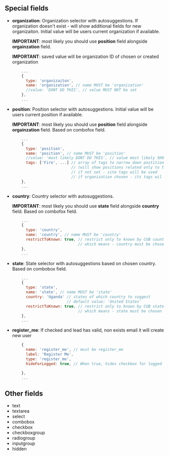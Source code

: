 ## Special fields

* **organization**: Organization selector with autosuggestions.
  If organization doesn't exist - will show additional fields for new organizaiton. Initial value will be users current organization if available.

  **IMPORTANT**: most likely you should use **position** field alongside **orgainzation** field.

  **IMPORTANT**: saved value will be organization ID of chosen or created organization
  ```js
      ...
      {
        type: 'organizaiton',
        name: 'organization', // name MUST be 'organization'
        //value: 'DONT DO THIS', // value MUST NOT be set
      },
      ...
  ```
* **position**: Position selector with autosuggestions.
  Initial value will be users current position if available.

  **IMPORTANT**: most likely you should use **position** field alongside **orgainzation** field. Based on combofox field.
  ```js
      ...
      {
        type: 'position',
        name: 'position', // name MUST be 'position'
        //value: 'most likely DONT DO THIS', // value most likely SHOULD NOT be set
        tags: ['Fire', ...] // array of tags to narrow down postitions list
                            // (will show positions related only to this tags)
                            // if not set - site tags will be used
                            // if organization chosen - its tags wil be used  
      },
      ...
  ```
* **country**: Country selector with autosuggestions.

  **IMPORTANT**: most likely you should use **state** field alongside **country** field. Based on combofox field.
  ```js
      ...
      {
        type: 'country',
        name: 'country', // name MUST be 'country'
        restrictToKnown: true, // restrict only to known by CUB countries
                               // which means - country must be chosen from dropdown list
      },
      ...
  ```
* **state**: State selector with autosuggestions based on chosen country. Based on combobox field.

  ```js
      ...
      {
        type: 'state',
        name: 'state', // name MUST be 'state'
        country: 'Uganda' // states of which country to suggest
                          // default value: 'United States'
        restrictToKnown: true, // restrict only to known by CUB states
                               // which means - state must be chosen from dropdown list
      },
      ...
  ```
* **register_me**: If checked and lead has valid, non exists email it will create new user 

  ```js 
      {
        name: 'register_me', // must be register_me
        label: 'Register Me',
        type: 'register_me',
        hideForLogged: true, // When true, hides checkbox for logged user. Default value true. 

      },
      ...
  ```


## Other fields

* text
* textarea
* select
* combobox
* checkbox
* checkboxgroup
* radiogroup
* inputgroup
* hidden
